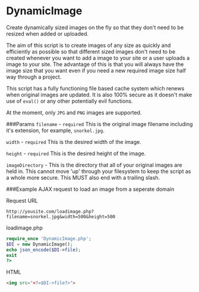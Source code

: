 # DynamicImage
Create dynamically sized images on the fly so that they don't need to be resized when added or uploaded.

The aim of this script is to create images of any size as quickly and efficiently as possible so that different sized images don't need to be created whenever you want to add a image to your site or a user uploads a image to your site. The advantage of this is that you will always have the image size that you want even if you need a new required image size half way through a project.

This script has a fully functioning file based cache system which renews when original images are updated. It is also 100% secure as it doesn't make use of `eval()` or any other potentially evil functions.

At the moment, only `JPG` and `PNG` images are supported.

###Params
`filename` - `required` This is the original image filename including it's extension, for example, `snorkel.jpg`.

`width` - `required` This is the desired width of the image.

`height` - `required` This is the desired height of the image.

`imageDirectory` - This is the directory that all of your original images are held in. This cannot move 'up' through your filesystem to keep the script as a whole more secure. This MUST also end with a trailing slash.

###Example AJAX request to load an image from a seperate domain

Request URL

`http://yousite.com/loadimage.php?filename=snorkel.jpg&width=500&height=500`

loadimage.php
```PHP
require_once 'DynamicImage.php';
$DI = new DynamicImage();
echo json_encode($DI->file);
exit
?>
```

HTML
```HTML
<img src="<?=$DI->file?>">
```
